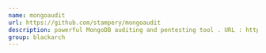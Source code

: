 ```yaml
---
name: mongoaudit
url: https://github.com/stampery/mongoaudit
description: powerful MongoDB auditing and pentesting tool . URL : https://github.com/stampery/mongoaudit Groups : blackarch blackarch-scanner blackarch-fuzzer
group: blackarch
---
```

